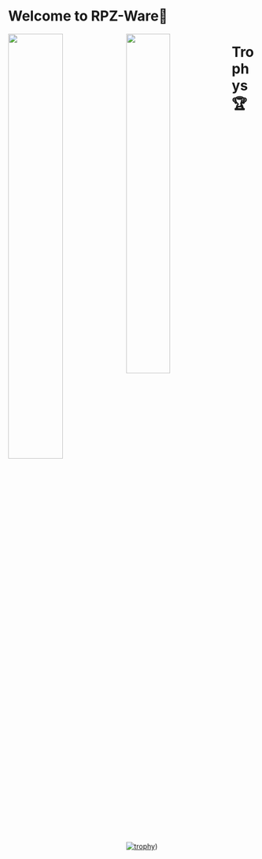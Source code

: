 # Welcome to RPZ-Ware👋

<img align="left" width="47%" src="https://github-readme-stats.vercel.app/api?username=Rapunzel-ware&show_icons=true&theme=dark" />

<img align="left" width="42%" src="https://github-readme-stats.vercel.app/api/top-langs/?username=Rapunzel-ware&layout=compact&theme=dark" />

# Trophys 🏆                           
                       
[![trophy](https://github-profile-trophy.vercel.app/?username=Rapunzel-ware&theme=discord)]([(https://github.com/ryo-ma/github-profile-trophy)))


